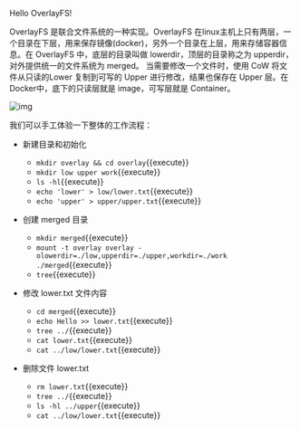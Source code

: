 Hello OverlayFS!

OverlayFS 是联合文件系统的一种实现。OverlayFS 在linux主机上只有两层，一个目录在下层，用来保存镜像(docker)，另外一个目录在上层，用来存储容器信息。在 OverlayFS 中，底层的目录叫做 lowerdir，顶层的目录称之为 upperdir，对外提供统一的文件系统为 merged。 当需要修改一个文件时，使用 CoW 将文件从只读的Lower 复制到可写的 Upper 进行修改，结果也保存在 Upper 层。在Docker中，底下的只读层就是 image，可写层就是 Container。



![img](https://www.do1618.com/wp-content/uploads/2020/06/overlayfs.jpeg)



我们可以手工体验一下整体的工作流程：

* 新建目录和初始化

  * `mkdir overlay && cd overlay`{{execute}}
  * `mkdir low upper work`{{execute}}
  * `ls -hl`{{execute}}
  * `echo 'lower' > low/lower.txt`{{execute}}
  * `echo 'upper' > upper/upper.txt`{{execute}}

* 创建 merged 目录

  * `mkdir merged`{{execute}}
  * `mount -t overlay overlay -olowerdir=./low,upperdir=./upper,workdir=./work ./merged`{{execute}}
  * `tree`{{execute}}

* 修改 lower.txt 文件内容

  * `cd merged`{{execute}}
  * `echo Hello >> lower.txt`{{execute}}
  * `tree ../`{{execute}}
  * `cat lower.txt`{{execute}}
  * `cat ../low/lower.txt`{{execute}}

* 删除文件 lower.txt 

  * `rm lower.txt`{{execute}}
  * `tree ../`{{execute}}
  * `ls -hl ../upper`{{execute}}
  * `cat ../low/lower.txt`{{execute}}

  

